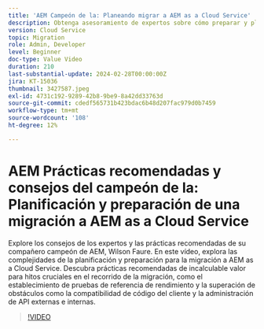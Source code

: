 ```yaml
---
title: 'AEM Campeón de la: Planeando migrar a AEM as a Cloud Service'
description: Obtenga asesoramiento de expertos sobre cómo preparar y planificar la migración a AEM as a Cloud Service AEM del campeón de la industria de la, Wilson Faure.
version: Cloud Service
topic: Migration
role: Admin, Developer
level: Beginner
doc-type: Value Video
duration: 210
last-substantial-update: 2024-02-28T00:00:00Z
jira: KT-15036
thumbnail: 3427587.jpeg
exl-id: 4731c192-9289-42b8-9be9-8a42dd33763d
source-git-commit: cdedf565731b423bdac6b48d207fac979d0b7459
workflow-type: tm+mt
source-wordcount: '108'
ht-degree: 12%

---
```


# AEM Prácticas recomendadas y consejos del campeón de la: Planificación y preparación de una migración a AEM as a Cloud Service

Explore los consejos de los expertos y las prácticas recomendadas de su compañero campeón de AEM, Wilson Faure. En este vídeo, explora las complejidades de la planificación y preparación para la migración a AEM as a Cloud Service. Descubra prácticas recomendadas de incalculable valor para hitos cruciales en el recorrido de la migración, como el establecimiento de pruebas de referencia de rendimiento y la superación de obstáculos como la compatibilidad de código del cliente y la administración de API externas e internas.

>[!VIDEO](https://video.tv.adobe.com/v/3427587/?learn=on)
